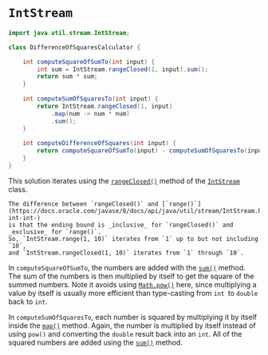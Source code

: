 # `IntStream`

```java
import java.util.stream.IntStream;

class DifferenceOfSquaresCalculator {

    int computeSquareOfSumTo(int input) {
        int sum = IntStream.rangeClosed(1, input).sum();
        return sum * sum;
    }
    
    int computeSumOfSquaresTo(int input) {
        return IntStream.rangeClosed(1, input)
            .map(num -> num * num)
            .sum();
    }
    
    int computeDifferenceOfSquares(int input) {
        return computeSquareOfSumTo(input) - computeSumOfSquaresTo(input);
    }
}
```

This solution iterates using the [`rangeClosed()`][rangeclosed] method of the [`IntStream`][intstream] class.

```exercism/note
The difference between `rangeClosed()` and [`range()`](https://docs.oracle.com/javase/8/docs/api/java/util/stream/IntStream.html#range-int-int-)
is that the ending bound is _inclusive_ for `rangeClosed()` and _exclusive_ for `range()`.
So, `IntStream.range(1, 10)` iterates from `1` up to but not including `10`,
and `IntStream.rangeClosed(1, 10)` iterates from `1` through `10`.
```

In `computeSquareOfSumTo`, the numbers are added with the [`sum()`][sum] method.
The sum of the numbers is then multiplied by itself to get the square of the summed numbers.
Note it avoids using [`Math.pow()`][pow] here,
since multiplying a value by itself is usually more efficient than type-casting from `int `to `double` back to `int`.

In `computeSumOfSquaresTo`, each number is squared by multiplying it by itself inside the [`map()`][map] method.
Again, the number is multiplied by itself instead of using `pow()` and converting the `double` result back into an `int`.
All of the squared numbers are added using the [`sum()`][sum] method.

[rangeclosed]: https://docs.oracle.com/javase/8/docs/api/java/util/stream/IntStream.html#rangeClosed-int-int-
[intstream]: https://docs.oracle.com/javase/8/docs/api/java/util/stream/IntStream.html
[range]: https://docs.oracle.com/javase/8/docs/api/java/util/stream/IntStream.html#range-int-int-
[sum]: https://docs.oracle.com/javase/8/docs/api/java/util/stream/IntStream.html#sum--
[pow]: https://docs.oracle.com/javase/8/docs/api/java/lang/Math.html#pow-double-double-
[map]: https://docs.oracle.com/javase/8/docs/api/java/util/stream/IntStream.html#map-java.util.function.IntUnaryOperator-
